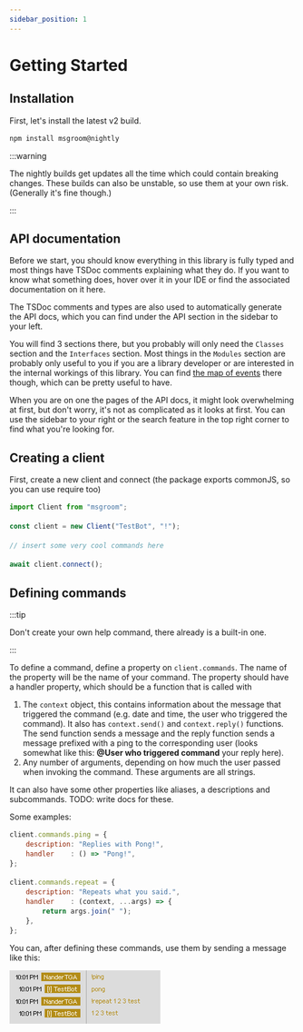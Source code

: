 ```yaml
---
sidebar_position: 1
---
```


# Getting Started

## Installation

First, let's install the latest v2 build.

```bash npm2yarn
npm install msgroom@nightly
```

:::warning

The nightly builds get updates all the time which could contain breaking changes.
These builds can also be unstable, so use them at your own risk.
(Generally it's fine though.)

:::

## API documentation

Before we start, you should know everything in this library is fully typed and most things have TSDoc comments explaining what they do.
If you want to know what something does, hover over it in your IDE or find the associated documentation on it here.

The TSDoc comments and types are also used to automatically generate the API docs, which you can find under the API section in the sidebar to your left.

You will find 3 sections there, but you probably will only need the `Classes` section and the `Interfaces` section.
Most things in the `Modules` section are probably only useful to you if you are a library developer or are interested in the internal workings of this library.
You can find [the map of events](/msgroom-orm/docs/api/modules/types_events#clientevents) there though, which can be pretty useful to have.

When you are on one the pages of the API docs, it might look overwhelming at first, but don't worry, it's not as complicated as it looks at first.
You can use the sidebar to your right or the search feature in the top right corner to find what you're looking for.

## Creating a client

First, create a new client and connect
(the package exports commonJS, so you can use require too)

```js
import Client from "msgroom";

const client = new Client("TestBot", "!");

// insert some very cool commands here

await client.connect();
```

## Defining commands

:::tip

Don't create your own help command, there already is a built-in one.

:::

To define a command, define a property on `client.commands`.
The name of the property will be the name of your command.
The property should have a handler property, which should be a function that is called with

1. The `context` object, this contains information about the message that triggered the command (e.g. date and time, the user who triggered the command). It also has `context.send()` and `context.reply()` functions. The send function sends a message and the reply function sends a message prefixed with a ping to the corresponding user (looks somewhat like this: **@User who triggered command** your reply here).
2. Any number of arguments, depending on how much the user passed when invoking the command. These arguments are all strings.

It can also have some other properties like aliases, a descriptions and subcommands.
TODO: write docs for these.

Some examples:

```js
client.commands.ping = {
    description: "Replies with Pong!",
    handler    : () => "Pong!",
};

client.commands.repeat = {
    description: "Repeats what you said.",
    handler    : (context, ...args) => {
        return args.join(" ");
    },
};
```

You can, after defining these commands, use them by sending a message like this:

![example command usage](https://github.com/NanderTGA/msgroom-orm/blob/main/example%20command%20usage.png?raw=true)
